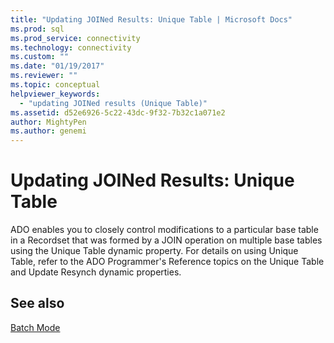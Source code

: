 ```yaml
---
title: "Updating JOINed Results: Unique Table | Microsoft Docs"
ms.prod: sql
ms.prod_service: connectivity
ms.technology: connectivity
ms.custom: ""
ms.date: "01/19/2017"
ms.reviewer: ""
ms.topic: conceptual
helpviewer_keywords: 
  - "updating JOINed results (Unique Table)"
ms.assetid: d52e6926-5c22-43dc-9f32-7b32c1a071e2
author: MightyPen
ms.author: genemi
---
```

# Updating JOINed Results: Unique Table
ADO enables you to closely control modifications to a particular base table in a Recordset that was formed by a JOIN operation on multiple base tables using the Unique Table dynamic property. For details on using Unique Table, refer to the ADO Programmer's Reference topics on the Unique Table and Update Resynch dynamic properties.  
  
## See also  
 [Batch Mode](../../../ado/guide/data/batch-mode.md)
